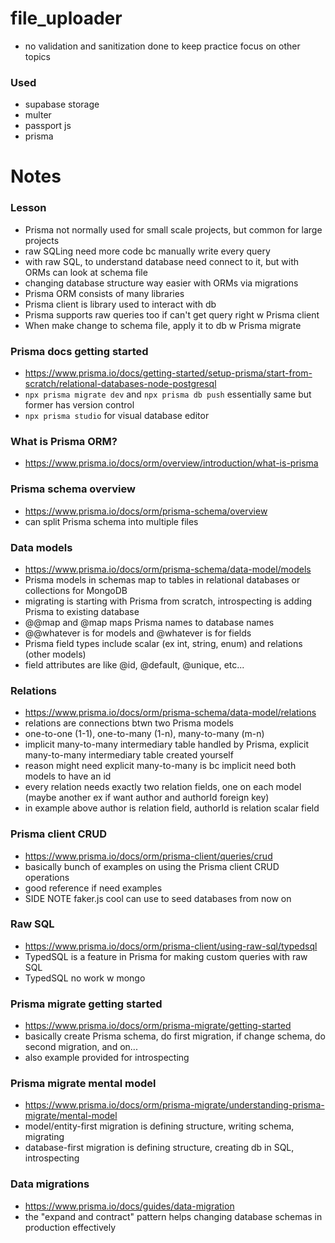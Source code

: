 # file_uploader

- no validation and sanitization done to keep practice focus on other topics

### Used

- supabase storage
- multer
- passport js
- prisma

# Notes

### Lesson

- Prisma not normally used for small scale projects, but common for large projects
- raw SQLing need more code bc manually write every query
- with raw SQL, to understand database need connect to it, but with ORMs can look at schema file
- changing database structure way easier with ORMs via migrations
- Prisma ORM consists of many libraries
- Prisma client is library used to interact with db
- Prisma supports raw queries too if can't get query right w Prisma client
- When make change to schema file, apply it to db w Prisma migrate

### Prisma docs getting started

- https://www.prisma.io/docs/getting-started/setup-prisma/start-from-scratch/relational-databases-node-postgresql
- `npx prisma migrate dev` and `npx prisma db push` essentially same but former has version control
- `npx prisma studio` for visual database editor

### What is Prisma ORM?

- https://www.prisma.io/docs/orm/overview/introduction/what-is-prisma

### Prisma schema overview

- https://www.prisma.io/docs/orm/prisma-schema/overview
- can split Prisma schema into multiple files

### Data models

- https://www.prisma.io/docs/orm/prisma-schema/data-model/models
- Prisma models in schemas map to tables in relational databases or collections for MongoDB
- migrating is starting with Prisma from scratch, introspecting is adding Prisma to existing database
- @@map and @map maps Prisma names to database names
- @@whatever is for models and @whatever is for fields
- Prisma field types include scalar (ex int, string, enum) and relations (other models)
- field attributes are like @id, @default, @unique, etc...

### Relations

- https://www.prisma.io/docs/orm/prisma-schema/data-model/relations
- relations are connections btwn two Prisma models
- one-to-one (1-1), one-to-many (1-n), many-to-many (m-n)
- implicit many-to-many intermediary table handled by Prisma, explicit many-to-many intermediary table created yourself
- reason might need explicit many-to-many is bc implicit need both models to have an id
- every relation needs exactly two relation fields, one on each model (maybe another ex if want author and authorId foreign key)
- in example above author is relation field, authorId is relation scalar field

### Prisma client CRUD

- https://www.prisma.io/docs/orm/prisma-client/queries/crud
- basically bunch of examples on using the Prisma client CRUD operations
- good reference if need examples
- SIDE NOTE faker.js cool can use to seed databases from now on

### Raw SQL

- https://www.prisma.io/docs/orm/prisma-client/using-raw-sql/typedsql
- TypedSQL is a feature in Prisma for making custom queries with raw SQL
- TypedSQL no work w mongo

### Prisma migrate getting started
- https://www.prisma.io/docs/orm/prisma-migrate/getting-started
- basically create Prisma schema, do first migration, if change schema, do second migration, and on...
- also example provided for introspecting

### Prisma migrate mental model
- https://www.prisma.io/docs/orm/prisma-migrate/understanding-prisma-migrate/mental-model
- model/entity-first migration is defining structure, writing schema, migrating
- database-first migration is defining structure, creating db in SQL, introspecting

### Data migrations
- https://www.prisma.io/docs/guides/data-migration
- the "expand and contract" pattern helps changing database schemas in production effectively
